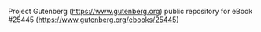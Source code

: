 Project Gutenberg (https://www.gutenberg.org) public repository for eBook #25445 (https://www.gutenberg.org/ebooks/25445)
